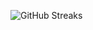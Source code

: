 ![GitHub Streaks](https://github-streaks-mqc9.onrender.com/streak/happilli/image?theme=midnight&cache_bust=1742844249)
